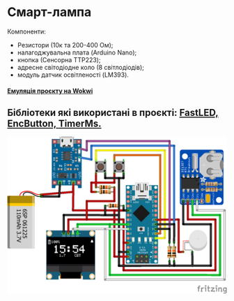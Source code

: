 # Смарт-лампа
Компоненти:
- Резистори (10к та 200-400 Ом);
- налагоджувальна плата (Arduino Nano);
- кнопка (Сенсорна TTP223);
- адресне світодіодне коло (8 світлодіодів);
- модуль датчик освітленості (LM393).
#### <a href="https://wokwi.com/projects/353313031195168769">Емуляція проєкту на Wokwi</a>

## Бібліотеки які використані в проєкті: <a href="https://github.com/FastLED/FastLED">FastLED, </a> <a href="https://github.com/GyverLibs/EncButton">EncButton, </a> <a href="https://github.com/GyverLibs/TimerMs">TimerMs.</a>
<img src="https://github.com/boy4ik7/Wrist-watch/blob/main/Wrist%20watch_image.png?raw=true" width="800">

